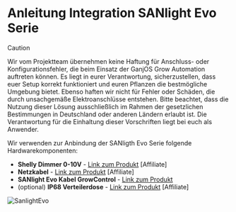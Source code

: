 # Anleitung Integration SANlight Evo Serie

>[!CAUTION]
>  
>Wir vom Projektteam übernehmen keine Haftung für Anschluss- oder Konfigurationsfehler, die beim Einsatz der GanjOS Grow Automation auftreten können. Es liegt in eurer Verantwortung, sicherzustellen, dass euer Setup korrekt funktioniert und euren Pflanzen die bestmögliche Umgebung bietet. Ebenso haften wir nicht für Fehler oder Schäden, die durch unsachgemäße Elektroanschlüsse entstehen. Bitte beachtet, dass die Nutzung dieser Lösung ausschließlich im Rahmen der gesetzlichen Bestimmungen in Deutschland oder anderen Ländern erlaubt ist. Die Verantwortung für die Einhaltung dieser Vorschriften liegt bei euch als Anwender.

Wir verwenden zur Anbindung der SANligth Evo Serie folgende Hardwarekomponenten: 
- **Shelly Dimmer 0-10V** - [Link zum Produkt](https://amzn.to/3PIC1EF) [Affiliate]
- **Netzkabel** - [Link zum Produkt](https://amzn.to/4hccHmi) [Affiliate]
- **SANlight Evo Kabel GrowControl** - [Link zum Produkt](https://www.eden-grow.de/growshop/klimatechnik/klimasteuerung/growcontrol-kabel-rj45-sanlight-evo/)
- (optional) **IP68 Verteilerdose** - [Link zum Produkt](https://amzn.to/3WjUYSa) [Affiliate]

![SanlightEvo](https://github.com/user-attachments/assets/05c4b83c-93d9-4f94-9265-c94d2f18ed87)
